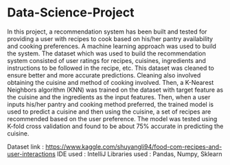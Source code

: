 # Data-Science-Project

In this project, a recommendation system has been built and tested for providing a user with recipes to cook based on his/her pantry availability and cooking preferences. A machine learning approach was used to build the system. The dataset which was used to build the recommendation system consisted of user ratings for recipes, cuisines, ingredients and instructions to be followed in the recipe, etc. This dataset was cleaned to ensure better and more accurate predictions. Cleaning also involved obtaining the cuisine and method of cooking involved. Then, a K-Nearest Neighbors algorithm (KNN) was trained on the dataset with target feature as the cuisine and the ingredients as the input features. Then, when a user inputs his/her pantry and cooking method preferred, the trained model is used to predict a cuisine and then using the cuisine, a set of recipes are recommended based on the user preference. The model was tested using K-fold cross validation and found to be about 75% accurate in predicting the cuisine.

Dataset link : https://www.kaggle.com/shuyangli94/food-com-recipes-and-user-interactions
IDE used : IntelliJ
Libraries used : Pandas, Numpy, Sklearn
